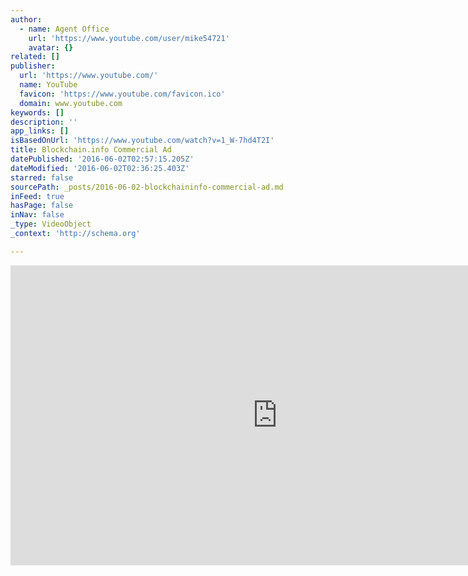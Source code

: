 ```yaml
---
author:
  - name: Agent Office
    url: 'https://www.youtube.com/user/mike54721'
    avatar: {}
related: []
publisher:
  url: 'https://www.youtube.com/'
  name: YouTube
  favicon: 'https://www.youtube.com/favicon.ico'
  domain: www.youtube.com
keywords: []
description: ''
app_links: []
isBasedOnUrl: 'https://www.youtube.com/watch?v=1_W-7hd4T2I'
title: Blockchain.info Commercial Ad
datePublished: '2016-06-02T02:57:15.205Z'
dateModified: '2016-06-02T02:36:25.403Z'
starred: false
sourcePath: _posts/2016-06-02-blockchaininfo-commercial-ad.md
inFeed: true
hasPage: false
inNav: false
_type: VideoObject
_context: 'http://schema.org'

---
```

<iframe src="https://cdn.embedly.com/widgets/media.html?src=https%3A%2F%2Fwww.youtube.com%2Fembed%2F1_W-7hd4T2I%3Ffeature%3Doembed&amp;url=http%3A%2F%2Fwww.youtube.com%2Fwatch%3Fv%3D1_W-7hd4T2I&amp;image=https%3A%2F%2Fi.ytimg.com%2Fvi%2F1_W-7hd4T2I%2Fhqdefault.jpg&amp;key=b7d04c9b404c499eba89ee7072e1c4f7&amp;type=text%2Fhtml&amp;schema=youtube" width="854" height="480" scrolling="no" frameborder="0" allowfullscreen="" style=""></iframe>
